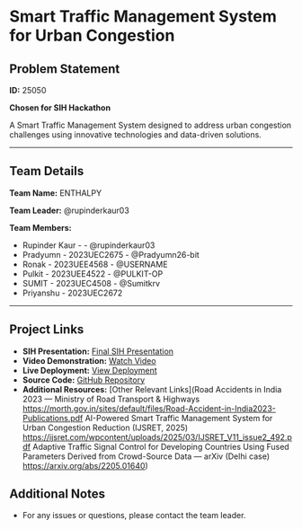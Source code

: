# Smart Traffic Management System for Urban Congestion

## Problem Statement
**ID:** 25050

**Chosen for SIH Hackathon**

A Smart Traffic Management System designed to address urban congestion challenges using innovative technologies and data-driven solutions.

---

## Team Details

**Team Name:** ENTHALPY

**Team Leader:** @rupinderkaur03

**Team Members:**

- Rupinder Kaur - - @rupinderkaur03
- Pradyumn - 2023UEC2675 - @Pradyumn26-bit
- Ronak - 2023UEE4568 - @USERNAME
- Pulkit - 2023UEE4522 - @PULKIT-OP
- SUMIT - 2023UEC4508 - @Sumitkrv
- Priyanshu - 2023UEC2672 


---

## Project Links

- **SIH Presentation:** [Final SIH Presentation](https://github.com/Pragylucky/SIH/blob/main/files/INTERNAL_PPT_ENTHALPY.pdf.pdf)
- **Video Demonstration:** [Watch Video](https://www.youtube.com/watch?v=X4tlvvBoalc)
- **Live Deployment:** [View Deployment](verdant-klepon-a9ab63.netlify.app)
- **Source Code:** [GitHub Repository](https://github.com/Pragylucky/SIH)
- **Additional Resources:** [Other Relevant Links](Road Accidents in India 2023 — Ministry of Road Transport & Highways https://morth.gov.in/sites/default/files/Road-Accident-in-India2023-Publications.pdf AI-Powered Smart Traffic Management System for Urban Congestion Reduction (IJSRET, 2025) https://ijsret.com/wpcontent/uploads/2025/03/IJSRET_V11_issue2_492.pdf Adaptive Traffic Signal Control for Developing Countries Using Fused Parameters Derived from Crowd-Source Data — arXiv (Delhi case) https://arxiv.org/abs/2205.01640)

## Additional Notes

- For any issues or questions, please contact the team leader.
